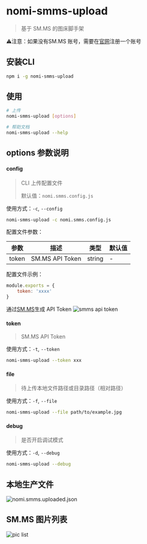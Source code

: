 # nomi-smms-upload
> 基于 SM.MS 的图床脚手架

⚠️注意：如果没有SM.MS 账号，需要在[官网](https://smms.app)注册一个账号

## 安装CLI
```bash
npm i -g nomi-smms-upload
```

## 使用
```bash
# 上传
nomi-smms-upload [options]

# 帮助文档
nomi-smms-upload --help
```

## options 参数说明
#### config
> CLI 上传配置文件
> 
> 默认值：`nomi.smms.config.js`

使用方式：`-c`, `--config`
```bash
nomi-smms-upload -c nomi.smms.config.js
```

配置文件参数：

| 参数 | 描述 | 类型 | 默认值 |
| -----| ---- | ---- | ---- |
| token | SM.MS API Token | string |  - |

配置文件示例：
```javascript
module.exports = {
    token: 'xxxx'
}
```
通过[SM.MS](https://smms.app/home/apitoken)生成 API Token
![smms api token](https://s2.loli.net/2023/01/05/dWUSM8mf5FpCR3P.png)

#### token
> SM.MS API Token

使用方式：`-t`, `--token`
```bash
nomi-smms-upload --token xxx
```

#### file
> 待上传本地文件路径或目录路径（相对路径）

使用方式：`-f`, `--file`
```bash
nomi-smms-upload --file path/to/example.jpg
```

#### debug
> 是否开启调试模式

使用方式：`-d`, `--debug`
```bash
nomi-smms-upload --debug
```

## 本地生产文件
![nomi.smms.uploaded.json](https://s2.loli.net/2023/01/05/SRniUDgkQPjoF8c.png)

## SM.MS 图片列表
![pic list](https://s2.loli.net/2023/01/05/s2HmJOlW7PkuFic.png)